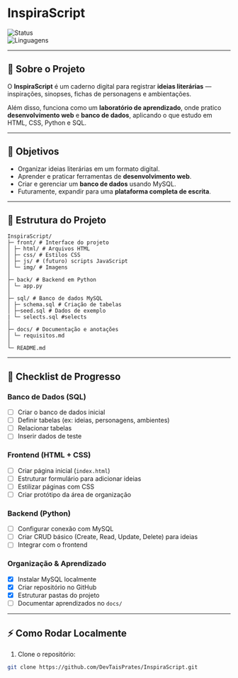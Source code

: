 
# InspiraScript

![Status](https://img.shields.io/badge/status-em%20desenvolvimento-yellow)  
![Linguagens](https://img.shields.io/badge/Linguagens-HTML%20|%20CSS%20|%20Python%20|%20SQL-blue)

---

## 📖 Sobre o Projeto
O **InspiraScript** é um caderno digital para registrar **ideias literárias** — inspirações, sinopses, fichas de personagens e ambientações.  

Além disso, funciona como um **laboratório de aprendizado**, onde pratico **desenvolvimento web** e **banco de dados**, aplicando o que estudo em HTML, CSS, Python e SQL.  

---

## 🚀 Objetivos
- Organizar ideias literárias em um formato digital.  
- Aprender e praticar ferramentas de **desenvolvimento web**.  
- Criar e gerenciar um **banco de dados** usando MySQL.  
- Futuramente, expandir para uma **plataforma completa de escrita**.  

---

## 📂 Estrutura do Projeto

```
InspiraScript/
├─ front/ # Interface do projeto
│ ├─ html/ # Arquivos HTML
│ ├─ css/ # Estilos CSS
│ ├─ js/ # (futuro) scripts JavaScript
│ └─ img/ # Imagens
│
├─ back/ # Backend em Python
│ └─ app.py
│
├─ sql/ # Banco de dados MySQL
│ ├─ schema.sql # Criação de tabelas
│ ├─seed.sql # Dados de exemplo
| └─ selects.sql #selects
│
├─ docs/ # Documentação e anotações
│ └─ requisitos.md
│
└─ README.md
```

---

## 📌 Checklist de Progresso

### Banco de Dados (SQL)
- [ ] Criar o banco de dados inicial  
- [ ] Definir tabelas (ex: ideias, personagens, ambientes)  
- [ ] Relacionar tabelas  
- [ ] Inserir dados de teste  

### Frontend (HTML + CSS)
- [ ] Criar página inicial (`index.html`)  
- [ ] Estruturar formulário para adicionar ideias  
- [ ] Estilizar páginas com CSS  
- [ ] Criar protótipo da área de organização  

### Backend (Python)
- [ ] Configurar conexão com MySQL  
- [ ] Criar CRUD básico (Create, Read, Update, Delete) para ideias  
- [ ] Integrar com o frontend  

### Organização & Aprendizado
- [x] Instalar MySQL localmente  
- [x] Criar repositório no GitHub  
- [x] Estruturar pastas do projeto  
- [ ] Documentar aprendizados no `docs/`  

---

## ⚡ Como Rodar Localmente
1. Clone o repositório:
```bash
git clone https://github.com/DevTaisPrates/InspiraScript.git
